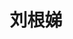 ---
title: "刘根娣"
position: "博士"
contact: "fangyc@nankai.edu.cn"
description: "机器人视觉控制、无人机、欠驱动吊车系统、微纳米操作"
photo: "/url_test/student/liugendi/photo.jpg"
place: 2
item:
  - 天津大学学士
  - xxx奖项
  - xxx奖项
  - xxx奖项
  - xxx奖项
---